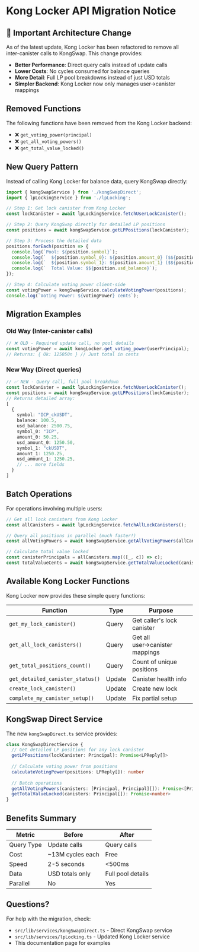 # Kong Locker API Migration Notice

## 🚨 Important Architecture Change

As of the latest update, Kong Locker has been refactored to remove all inter-canister calls to KongSwap. This change provides:

- **Better Performance**: Direct query calls instead of update calls
- **Lower Costs**: No cycles consumed for balance queries  
- **More Detail**: Full LP pool breakdowns instead of just USD totals
- **Simpler Backend**: Kong Locker now only manages user→canister mappings

## Removed Functions

The following functions have been removed from the Kong Locker backend:

- ❌ `get_voting_power(principal)` 
- ❌ `get_all_voting_powers()`
- ❌ `get_total_value_locked()`

## New Query Pattern

Instead of calling Kong Locker for balance data, query KongSwap directly:

```typescript
import { kongSwapService } from './kongSwapDirect';
import { lpLockingService } from './lpLocking';

// Step 1: Get lock canister from Kong Locker
const lockCanister = await lpLockingService.fetchUserLockCanister();

// Step 2: Query KongSwap directly for detailed LP positions
const positions = await kongSwapService.getLPPositions(lockCanister);

// Step 3: Process the detailed data
positions.forEach(position => {
  console.log(`Pool: ${position.symbol}`);
  console.log(`  ${position.symbol_0}: ${position.amount_0} ($${position.usd_amount_0})`);
  console.log(`  ${position.symbol_1}: ${position.amount_1} ($${position.usd_amount_1})`);
  console.log(`  Total Value: $${position.usd_balance}`);
});

// Step 4: Calculate voting power client-side
const votingPower = kongSwapService.calculateVotingPower(positions);
console.log(`Voting Power: ${votingPower} cents`);
```

## Migration Examples

### Old Way (Inter-canister calls)
```typescript
// ❌ OLD - Required update call, no pool details
const votingPower = await kongLocker.get_voting_power(userPrincipal);
// Returns: { Ok: 125050n } // Just total in cents
```

### New Way (Direct queries)
```typescript
// ✅ NEW - Query call, full pool breakdown
const lockCanister = await lpLockingService.fetchUserLockCanister();
const positions = await kongSwapService.getLPPositions(lockCanister);
// Returns detailed array:
[
  {
    symbol: "ICP_ckUSDT",
    balance: 100.5,
    usd_balance: 2500.75,
    symbol_0: "ICP",
    amount_0: 50.25,
    usd_amount_0: 1250.50,
    symbol_1: "ckUSDT", 
    amount_1: 1250.25,
    usd_amount_1: 1250.25,
    // ... more fields
  }
]
```

## Batch Operations

For operations involving multiple users:

```typescript
// Get all lock canisters from Kong Locker
const allCanisters = await lpLockingService.fetchAllLockCanisters();

// Query all positions in parallel (much faster!)
const allVotingPowers = await kongSwapService.getAllVotingPowers(allCanisters);

// Calculate total value locked
const canisterPrincipals = allCanisters.map(([_, c]) => c);
const totalValueCents = await kongSwapService.getTotalValueLocked(canisterPrincipals);
```

## Available Kong Locker Functions

Kong Locker now provides these simple query functions:

| Function | Type | Purpose |
|----------|------|---------|
| `get_my_lock_canister()` | Query | Get caller's lock canister |
| `get_all_lock_canisters()` | Query | Get all user→canister mappings |
| `get_total_positions_count()` | Query | Count of unique positions |
| `get_detailed_canister_status()` | Update | Canister health info |
| `create_lock_canister()` | Update | Create new lock |
| `complete_my_canister_setup()` | Update | Fix partial setup |

## KongSwap Direct Service

The new `kongSwapDirect.ts` service provides:

```typescript
class KongSwapDirectService {
  // Get detailed LP positions for any lock canister
  getLPPositions(lockCanister: Principal): Promise<LPReply[]>
  
  // Calculate voting power from positions
  calculateVotingPower(positions: LPReply[]): number
  
  // Batch operations
  getAllVotingPowers(canisters: [Principal, Principal][]): Promise<[Principal, number][]>
  getTotalValueLocked(canisters: Principal[]): Promise<number>
}
```

## Benefits Summary

| Metric | Before | After |
|--------|--------|-------|
| Query Type | Update calls | Query calls |
| Cost | ~13M cycles each | Free |
| Speed | 2-5 seconds | <500ms |
| Data | USD totals only | Full pool details |
| Parallel | No | Yes |

## Questions?

For help with the migration, check:
- `src/lib/services/kongSwapDirect.ts` - Direct KongSwap service
- `src/lib/services/lpLocking.ts` - Updated Kong Locker service
- This documentation page for examples